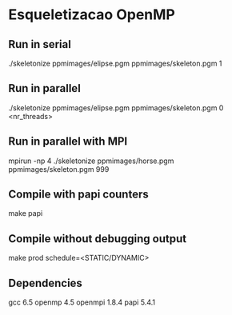 # Esqueletizacao OpenMP
## Run in serial
./skeletonize ppmimages/elipse.pgm ppmimages/skeleton.pgm 1
## Run in parallel
./skeletonize ppmimages/elipse.pgm ppmimages/skeleton.pgm 0 <nr_threads>
## Run in parallel with MPI
mpirun -np 4 ./skeletonize ppmimages/horse.pgm ppmimages/skeleton.pgm 999
## Compile with papi counters
make papi
## Compile without debugging output
make prod schedule=<STATIC/DYNAMIC>
## Dependencies
gcc 6.5
openmp 4.5
openmpi 1.8.4
papi 5.4.1
